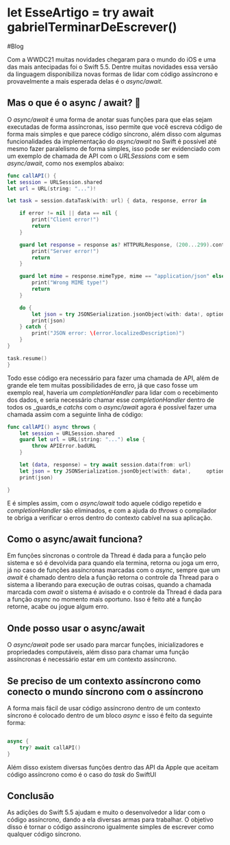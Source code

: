 # let EsseArtigo = try await gabrielTerminarDeEscrever()
#Blog

Com a WWDC21 muitas novidades chegaram para o mundo do iOS e uma das mais antecipadas foi o Swift 5.5. Dentre muitas novidades essa versão da linguagem disponibiliza novas formas de lidar com código assíncrono e provavelmente a mais esperada delas é o _async/await._

## Mas o que é o async / await?  🤔
O _async/await_ é uma forma de anotar suas funções para que elas sejam executadas de forma assíncronas, isso permite que você escreva código de forma mais simples e que parece código síncrono, além disso com algumas funcionalidades da implementação do _async/await_ no Swift é possível até mesmo fazer paralelismo de forma simples, isso pode ser evidenciado com um exemplo de chamada de API com o _URLSessions_ com e sem _async/await_, como nos exemplos abaixo:

```swift
func callAPI() {
let session = URLSession.shared
let url = URL(string: "...")!

let task = session.dataTask(with: url) { data, response, error in

    if error != nil || data == nil {
        print("Client error!")
        return
    }

    guard let response = response as? HTTPURLResponse, (200...299).contains(response.statusCode) else {
        print("Server error!")
        return
    }

    guard let mime = response.mimeType, mime == "application/json" else {
        print("Wrong MIME type!")
        return
    }

    do {
        let json = try JSONSerialization.jsonObject(with: data!, options: [])
        print(json)
    } catch {
        print("JSON error: \(error.localizedDescription)")
    }        
}

task.resume()
}
``` 

Todo esse código era necessário para fazer uma chamada de API, além de grande ele tem muitas possibilidades de erro, já que caso fosse um exemplo real, haveria um _completionHandler_ para lidar com o recebimento dos dados, e seria necessário chamar esse _completionHandler_ dentro de todos os _guards_e _catchs_ com o _async/await_ agora é possível fazer uma chamada assim com a seguinte linha de código:
```swift
func callAPI() async throws {
    let session = URLSession.shared
    guard let url = URL(string: "...") else {
        throw APIError.badURL    
    }

    let (data, response) = try await session.data(from: url)
    let json = try JSONSerialization.jsonObject(with: data!,     options: []) 
    print(json)

}
```
E é simples assim, com o _async/await_ todo aquele código repetido e _completionHandler_ são eliminados, e com a ajuda do _throws_ o compilador te obriga a verificar o erros dentro do contexto cabível na sua aplicação.

## Como o async/await funciona?
Em funções síncronas o controle da Thread é dada para a função pelo sistema e só é devolvida para quando ela termina, retorna ou joga um erro, já no caso de funções assíncronas marcadas com o _async_, sempre que um _await_ é chamado dentro dela a função retorna o controle da Thread para o sistema a liberando para execução de outras coisas, quando a chamada marcada com _await_ o sistema é avisado e o controle da Thread é dada para a função _async_ no momento mais oportuno. Isso é feito até a função retorne, acabe ou jogue algum erro.

## Onde posso usar o async/await
O _async/await_ pode ser usado para marcar funções, inicializadores e propriedades computáveis, além disso para chamar uma função assíncronas é necessário estar em um contexto assíncrono.

## Se preciso de um contexto assíncrono como conecto o mundo síncrono com o assíncrono
A forma mais fácil de usar código assíncrono dentro de um contexto síncrono é colocado dentro de um bloco _async_ e isso é feito da seguinte forma:
```swift

async {
    try? await callAPI()
}
```
Além disso existem diversas funções dentro das API da Apple que aceitam código assíncrono como é o caso do _task_ do SwiftUI

## Conclusão
As adições do Swift 5.5 ajudam e muito o desenvolvedor a lidar com o código assíncrono, dando a ela diversas armas para trabalhar. O objetivo disso é tornar o código assíncrono igualmente simples de escrever como qualquer código síncrono.
